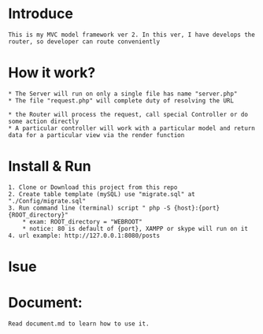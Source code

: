 # Introduce

    This is my MVC model framework ver 2. In this ver, I have develops the router, so developer can route conveniently


# How it work?
    * The Server will run on only a single file has name "server.php"
    * The file "request.php" will complete duty of resolving the URL

    * the Router will process the request, call special Controller or do some action directly
    * A particular controller will work with a particular model and return data for a particular view via the render function
# Install & Run
    1. Clone or Download this project from this repo
    2. Create table template (mySQL) use "migrate.sql" at "./Config/migrate.sql"
    3. Run command line (terminal) script " php -S {host}:{port} {ROOT_directory}"
        * exam: ROOT_directory = "WEBROOT"
        * notice: 80 is default of {port}, XAMPP or skype will run on it
    4. url example: http://127.0.0.1:8080/posts
# Isue


# Document:
    Read document.md to learn how to use it.
